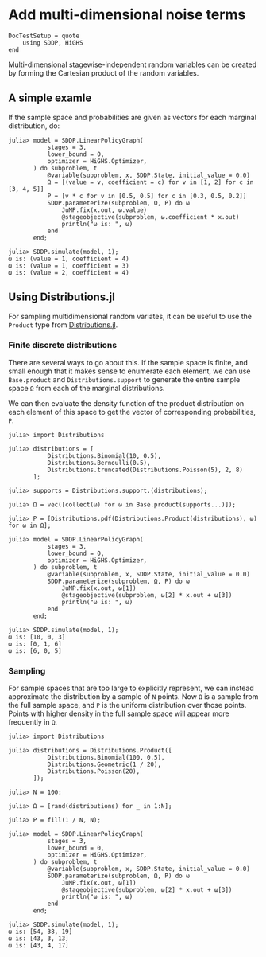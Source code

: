 # Add multi-dimensional noise terms

```@meta
DocTestSetup = quote
    using SDDP, HiGHS
end
```

Multi-dimensional stagewise-independent random variables can be created by
forming the Cartesian product of the random variables.

## A simple examle

If the sample space and probabilities are given as vectors for each marginal
distribution, do:

```jldoctest; filter=[r"\(value = \d, coefficient = \d\)", r"1\-element.+"s]
julia> model = SDDP.LinearPolicyGraph(
           stages = 3,
           lower_bound = 0,
           optimizer = HiGHS.Optimizer,
       ) do subproblem, t
           @variable(subproblem, x, SDDP.State, initial_value = 0.0)
           Ω = [(value = v, coefficient = c) for v in [1, 2] for c in [3, 4, 5]]
           P = [v * c for v in [0.5, 0.5] for c in [0.3, 0.5, 0.2]]
           SDDP.parameterize(subproblem, Ω, P) do ω
               JuMP.fix(x.out, ω.value)
               @stageobjective(subproblem, ω.coefficient * x.out)
               println("ω is: ", ω)
           end
       end;

julia> SDDP.simulate(model, 1);
ω is: (value = 1, coefficient = 4)
ω is: (value = 1, coefficient = 3)
ω is: (value = 2, coefficient = 4)
```

## Using Distributions.jl

For sampling multidimensional random variates, it can be useful to use the
`Product` type from [Distributions.jl](https://github.com/JuliaStats/Distributions.jl).

### Finite discrete distributions

There are several ways to go about this. If the sample space is finite, and
small enough that it makes sense to enumerate each element, we can use
`Base.product` and `Distributions.support` to generate the entire sample space
`Ω` from each of the marginal distributions. 

We can then evaluate the density function of the product distribution on each
element of this space to get the vector of corresponding probabilities, `P`.

```jldoctest; filter=[r"\(\d, \d, \d\)", r"1\-element.+"s]
julia> import Distributions

julia> distributions = [
           Distributions.Binomial(10, 0.5),
           Distributions.Bernoulli(0.5),
           Distributions.truncated(Distributions.Poisson(5), 2, 8)
       ];

julia> supports = Distributions.support.(distributions);

julia> Ω = vec([collect(ω) for ω in Base.product(supports...)]);

julia> P = [Distributions.pdf(Distributions.Product(distributions), ω) for ω in Ω];

julia> model = SDDP.LinearPolicyGraph(
           stages = 3,
           lower_bound = 0,
           optimizer = HiGHS.Optimizer,
       ) do subproblem, t
           @variable(subproblem, x, SDDP.State, initial_value = 0.0)
           SDDP.parameterize(subproblem, Ω, P) do ω
               JuMP.fix(x.out, ω[1])
               @stageobjective(subproblem, ω[2] * x.out + ω[3])
               println("ω is: ", ω)
           end
       end;

julia> SDDP.simulate(model, 1);
ω is: [10, 0, 3]
ω is: [0, 1, 6]
ω is: [6, 0, 5]
```

### Sampling

For sample spaces that are too large to explicitly represent, we can instead
approximate the distribution by a sample of `N` points. Now `Ω` is a sample from
the full sample space, and `P` is the uniform distribution over those points.
Points with higher density in the full sample space will appear more frequently
in `Ω`.

```jldoctest; filter=[r"\[\d, \d, \d\]", r"1\-element.+"s]
julia> import Distributions

julia> distributions = Distributions.Product([
           Distributions.Binomial(100, 0.5),
           Distributions.Geometric(1 / 20),
           Distributions.Poisson(20),
       ]);

julia> N = 100;

julia> Ω = [rand(distributions) for _ in 1:N];

julia> P = fill(1 / N, N);

julia> model = SDDP.LinearPolicyGraph(
           stages = 3,
           lower_bound = 0,
           optimizer = HiGHS.Optimizer,
       ) do subproblem, t
           @variable(subproblem, x, SDDP.State, initial_value = 0.0)
           SDDP.parameterize(subproblem, Ω, P) do ω
               JuMP.fix(x.out, ω[1])
               @stageobjective(subproblem, ω[2] * x.out + ω[3])
               println("ω is: ", ω)
           end
       end;

julia> SDDP.simulate(model, 1);
ω is: [54, 38, 19]
ω is: [43, 3, 13]
ω is: [43, 4, 17]
```
